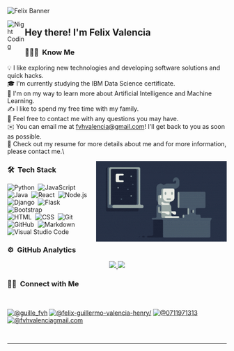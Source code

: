 ![Felix Banner](https://media.licdn.com/dms/image/v2/D4D16AQF8ahb4-9kDrQ/profile-displaybackgroundimage-shrink_350_1400/profile-displaybackgroundimage-shrink_350_1400/0/1725895751589?e=1733961600&v=beta&t=lgBBMfcQMXcyeh2G-1Xk794G3H4sI1mW6ludav2cJ0Q)

<img alt="Night Coding" src="./assets/Hand%20Wave.gif" width='40' align="left"/><h2>Hey there! I'm Felix Valencia</h2>

<!-- ## 👋 &nbsp;Hey there! I'm Felix! -->

### 👨🏻‍💻 &nbsp;Know Me

💡 I like exploring new technologies and developing software solutions and quick hacks.\
🎓 I'm currently studying the IBM Data Science certificate.\
🌱 I'm on my way to learn more about Artificial Intelligence and Machine Learning.\
✍️ I like to spend my free time with my family.\
💬 Feel free to contact me with any questions you may have.\
✉️ You can email me at fvhvalencia@gmail.com! I'll get back to you as soon as possible.\
📄 Check out my resume for more details about me and for more information, please contact me.\


<img alt="Night Coding" src="https://raw.githubusercontent.com/AVS1508/AVS1508/master/assets/Night-Coding.gif" align="right"/>

### 🛠 &nbsp;Tech Stack

![Python](https://img.shields.io/badge/-Python-05122A?style=flat&logo=python)&nbsp;
![JavaScript](https://img.shields.io/badge/-JavaScript-05122A?style=flat&logo=javascript)&nbsp;
![Java](https://img.shields.io/badge/-Java-05122A?style=flat&logo=Java&logoColor=FFA518)&nbsp;
![React](https://img.shields.io/badge/-React-05122A?style=flat&logo=react)&nbsp;
![Node.js](https://img.shields.io/badge/-Node.js-05122A?style=flat&logo=node.js)&nbsp;
![Django](https://img.shields.io/badge/-Django-05122A?style=flat&logo=django&logoColor=092E20)&nbsp;
![Flask](https://img.shields.io/badge/-Flask-05122A?style=flat&logo=flask)&nbsp;
![Bootstrap](https://img.shields.io/badge/-Bootstrap-05122A?style=flat&logo=bootstrap&logoColor=563D7C)\
![HTML](https://img.shields.io/badge/-HTML-05122A?style=flat&logo=HTML5)&nbsp;
![CSS](https://img.shields.io/badge/-CSS-05122A?style=flat&logo=CSS3&logoColor=1572B6)&nbsp;
![Git](https://img.shields.io/badge/-Git-05122A?style=flat&logo=git)&nbsp;
![GitHub](https://img.shields.io/badge/-GitHub-05122A?style=flat&logo=github)&nbsp;
![Markdown](https://img.shields.io/badge/-Markdown-05122A?style=flat&logo=markdown)\
![Visual Studio Code](https://img.shields.io/badge/-Visual%20Studio%20Code-05122A?style=flat&logo=visual-studio-code&logoColor=007ACC)&nbsp;

### ⚙️ &nbsp;GitHub Analytics

<p align="center">
<a href="https://github.com/felixvalen">
  <img height="180em" src="https://github-readme-stats-eight-theta.vercel.app/api?username=AVS1508&show_icons=true&theme=algolia&include_all_commits=true&count_private=true"/>
  <img height="180em" src="https://github-readme-stats-eight-theta.vercel.app/api/top-langs/?username=AVS1508&layout=compact&langs_count=8&theme=algolia"/>
</a>
</p>

### 🤝🏻 &nbsp;Connect with Me

<p align="center">
<br>

[![@guille_fvh](https://img.icons8.com/fluency/48/000000/instagram-new.png "@guille_fvh")](https://www.instagram.com/guille_fvh/) [![@felix-guillermo-valencia-henry/](https://img.icons8.com/fluency/48/000000/linkedin.png "@felix-guillermo-valencia-henry/")](https://www.linkedin.com/in/felix-guillermo-valencia-henry/) [![@0711971313](https://img.icons8.com/fluency/48/000000/phone-disconnected.png "@+34626285987")](tel:+34626285987) [![@fvhvalenciagmail.com](https://img.icons8.com/fluency/48/000000/apple-mail.png "@fvhvalenciagmail.com")](fvhvalenciagmail.com)

<br>
</p>

-----
